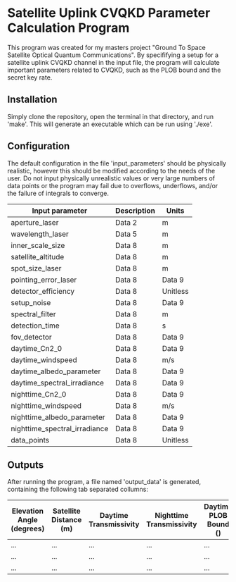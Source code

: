 # Satellite Uplink CVQKD Parameter Calculation Program

This program was created for my masters project "Ground To Space Satellite Optical Quantum Communications". By specififying a setup for a satellite uplink CVQKD channel in the input file, the program will calculate important parameters related to CVQKD, such as the PLOB bound and the secret key rate.

## Installation

Simply clone the repository, open the terminal in that directory, and run 'make'. This will generate an executable which can be run using './exe'.

## Configuration

The default configuration in the file 'input_parameters' should be physically realistic, however this should be modified according to the needs of the user. Do not input physically unrealistic values or very large numbers of data points or the program may fail due to overflows, underflows, and/or the failure of integrals to converge.

| Input parameter | Description | Units |
|----------|----------|----------|
| aperture_laser   | Data 2   | m   |
| wavelength_laser   | Data 5   | m   |
| inner_scale_size   | Data 8   | m   |
| satellite_altitude   | Data 8   | m   |
| spot_size_laser   | Data 8   | m   |
| pointing_error_laser   | Data 8   | Data 9   |
| detector_efficiency   | Data 8   | Unitless   |
| setup_noise   | Data 8   | Data 9   |
| spectral_filter   | Data 8   | m   |
| detection_time   | Data 8   | s   |
| fov_detector   | Data 8   | Data 9   |
| daytime_Cn2_0   | Data 8   | Data 9   |
| daytime_windspeed   | Data 8   | m/s   |
| daytime_albedo_parameter   | Data 8   | Data 9   |
| daytime_spectral_irradiance   | Data 8   | Data 9   |
| nighttime_Cn2_0   | Data 8   | Data 9   |
| nighttime_windspeed   | Data 8   | m/s   |
| nighttime_albedo_parameter   | Data 8   | Data 9   |
| nighttime_spectral_irradiance   | Data 8   | Data 9   |
| data_points   | Data 8   | Unitless   |

## Outputs

After running the program, a file named 'output_data' is generated, containing the following tab separated collumns:

| Elevation Angle (degrees) | Satellite Distance (m) | Daytime Transmissivity | Nighttime Transmissivity | Daytime PLOB Bound () | Nighttime PLOB Bound () | Daytime SKR () | Nighttime SKR () |
|----------|----------|----------|----------|----------|----------|----------|----------|
| ...   | ...   | ...   | ...   | ...   | ...   | ...   | ...   |
| ...   | ...   | ...   | ...   | ...   | ...   | ...   | ...   |
| ...   | ...   | ...   | ...   | ...   | ...   | ...   | ...   |
